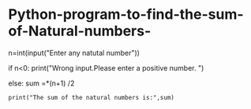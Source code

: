 # Python-program-to-find-the-sum-of-Natural-numbers-

n=int(input("Enter any natutal number")) 

if n<0:
   print("Wrong input.Please enter a positive number. ") 
   
else:
    sum =*(n+1) /2

    print("The sum of the natural numbers is:",sum) 
